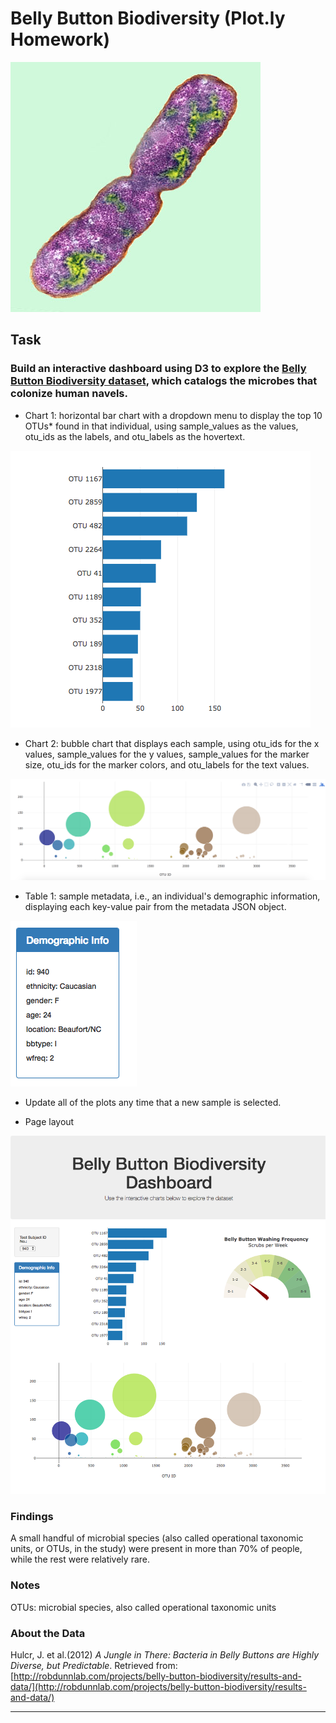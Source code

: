 # Belly Button Biodiversity (Plot.ly Homework)

![Bacteria by filterforge.com](Images/bacteria.jpg)

## Task
### Build an interactive dashboard using D3 to explore the [Belly Button Biodiversity dataset](http://robdunnlab.com/projects/belly-button-biodiversity/), which catalogs the microbes that colonize human navels.
  - Chart 1: horizontal bar chart with a dropdown menu to display the top 10 OTUs* found in that individual, using sample_values as the values, otu_ids as the labels, and otu_labels as the hovertext.

  ![bar Chart](Images/hw01.png)

- Chart 2: bubble chart that displays each sample, using otu_ids for the x values, sample_values for the y values, sample_values for the marker size, otu_ids for the marker colors, and otu_labels for the text values.

![Bubble Chart](Images/bubble_chart.png)

 - Table 1: sample metadata, i.e., an individual's demographic information, displaying each key-value pair from the metadata JSON object.

![hw](Images/hw03.png)

 - Update all of the plots any time that a new sample is selected.

 - Page layout

![hw](Images/hw02.png)

### Findings

A small handful of microbial species (also called operational taxonomic units, or OTUs, in the study) were present in more than 70% of people, while the rest were relatively rare.

### Notes

OTUs: microbial species, also called operational taxonomic units 

### About the Data

Hulcr, J. et al.(2012) _A Jungle in There: Bacteria in Belly Buttons are Highly Diverse, but Predictable_. Retrieved from: [http://robdunnlab.com/projects/belly-button-biodiversity/results-and-data/](http://robdunnlab.com/projects/belly-button-biodiversity/results-and-data/)

- - -
